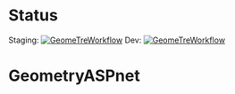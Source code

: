 # Status
Staging:
[![GeomeTreWorkflow](https://github.com/Grupp3Net20D/GeometryASPnet/actions/workflows/dotnet.yml/badge.svg?branch=staging)](https://github.com/Grupp3Net20D/GeometryASPnet/actions/workflows/dotnet.yml)
Dev:
[![GeomeTreWorkflow](https://github.com/Grupp3Net20D/GeometryASPnet/actions/workflows/dotnet.yml/badge.svg?branch=dev)](https://github.com/Grupp3Net20D/GeometryASPnet/actions/workflows/dotnet.yml)

# GeometryASPnet
